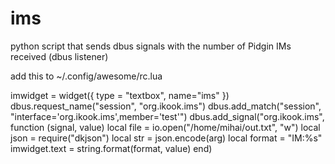 ims
===

python script that sends dbus signals with the number of Pidgin IMs received (dbus listener)

add this to ~/.config/awesome/rc.lua

imwidget = widget({ type = "textbox", name="ims" })
dbus.request_name("session", "org.ikook.ims")
dbus.add_match("session", "interface='org.ikook.ims',member='test'")
dbus.add_signal("org.ikook.ims", function (signal, value)
    local file = io.open("/home/mihai/out.txt", "w")
    local json = require("dkjson")
    local str = json.encode(arg)
    local format = "<span background='red' foreground='black'>IM:%s</span>"
    imwidget.text = string.format(format, value)
end)
